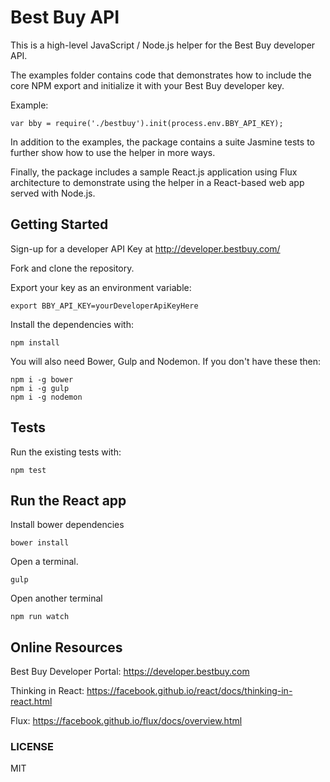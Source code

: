 # Best Buy API
This is a high-level JavaScript / Node.js helper for the Best Buy developer API. 

The examples folder contains code that demonstrates how to include the core NPM export and initialize it with your Best Buy developer key. 

Example:

    var bby = require('./bestbuy').init(process.env.BBY_API_KEY);


In addition to the examples, the package contains a suite Jasmine tests to further show how to use the helper in more ways.

Finally, the package includes a sample React.js application using Flux architecture to demonstrate using the helper in a React-based web app served with Node.js.

## Getting Started
Sign-up for a developer API Key at http://developer.bestbuy.com/

Fork and clone the repository.

Export your key as an environment variable:  

	export BBY_API_KEY=yourDeveloperApiKeyHere

Install the dependencies with:
    
    npm install

You will also need Bower, Gulp and Nodemon. If you don't have these then:

    npm i -g bower
    npm i -g gulp
    npm i -g nodemon

## Tests    
Run the existing tests with:

	npm test

## Run the React app
Install bower dependencies

    bower install
   
Open a terminal.

    gulp

Open another terminal

    npm run watch

## Online Resources
Best Buy Developer Portal: https://developer.bestbuy.com

Thinking in React: https://facebook.github.io/react/docs/thinking-in-react.html

Flux: https://facebook.github.io/flux/docs/overview.html

### LICENSE
MIT